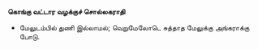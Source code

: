 **கொங்கு வட்டார வழக்குச் சொல்லகராதி**
- மேலுடம்பில் துணி இல்லாமல்; வெறுமேலோடெ சுத்தாத மேலுக்கு அங்கராக்கு போடு.

